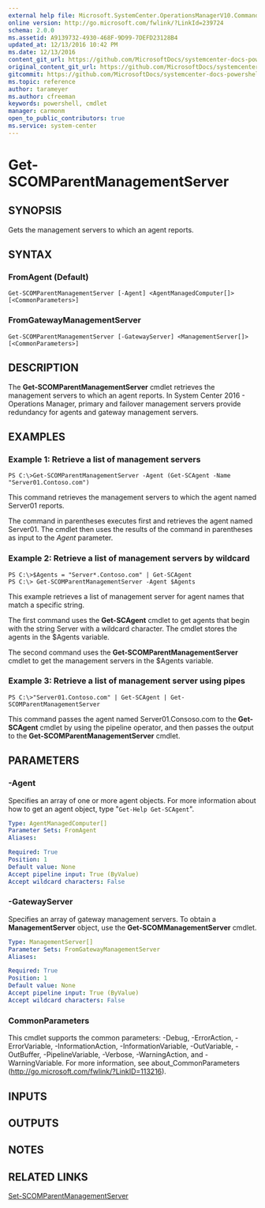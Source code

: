 ```yaml
---
external help file: Microsoft.SystemCenter.OperationsManagerV10.Commands.dll-Help.xml
online version: http://go.microsoft.com/fwlink/?LinkId=239724
schema: 2.0.0
ms.assetid: A9139732-4930-468F-9D99-7DEFD23128B4
updated_at: 12/13/2016 10:42 PM
ms.date: 12/13/2016
content_git_url: https://github.com/MicrosoftDocs/systemcenter-docs-powershell/blob/master/systemcenter-cmdlets/OperationsManager/v1/Get-SCOMParentManagementServer.md
original_content_git_url: https://github.com/MicrosoftDocs/systemcenter-docs-powershell/blob/master/systemcenter-cmdlets/OperationsManager/v1/Get-SCOMParentManagementServer.md
gitcommit: https://github.com/MicrosoftDocs/systemcenter-docs-powershell/blob/ea9507ac2178040476af5407227db8cb97701ea9/systemcenter-cmdlets/OperationsManager/v1/Get-SCOMParentManagementServer.md
ms.topic: reference
author: tarameyer
ms.author: cfreeman
keywords: powershell, cmdlet
manager: carmonm
open_to_public_contributors: true
ms.service: system-center
---
```


# Get-SCOMParentManagementServer

## SYNOPSIS
Gets the management servers to which an agent reports.

## SYNTAX

### FromAgent (Default)
```
Get-SCOMParentManagementServer [-Agent] <AgentManagedComputer[]> [<CommonParameters>]
```

### FromGatewayManagementServer
```
Get-SCOMParentManagementServer [-GatewayServer] <ManagementServer[]> [<CommonParameters>]
```

## DESCRIPTION
The **Get-SCOMParentManagementServer** cmdlet retrieves the management servers to which an agent reports.
In System Center 2016 - Operations Manager, primary and failover management servers provide redundancy for agents and gateway management servers.

## EXAMPLES

### Example 1: Retrieve a list of management servers
```
PS C:\>Get-SCOMParentManagementServer -Agent (Get-SCAgent -Name "Server01.Contoso.com")
```

This command retrieves the management servers to which the agent named Server01 reports.

The command in parentheses executes first and retrieves the agent named Server01.
The cmdlet then uses the results of the command in parentheses as input to the *Agent* parameter.

### Example 2: Retrieve a list of management servers by wildcard
```
PS C:\>$Agents = "Server*.Contoso.com" | Get-SCAgent
PS C:\> Get-SCOMParentManagementServer -Agent $Agents
```

This example retrieves a list of management server for agent names that match a specific string.

The first command uses the **Get-SCAgent** cmdlet to get agents that begin with the string Server with a wildcard character.
The cmdlet stores the agents in the $Agents variable.

The second command uses the **Get-SCOMParentManagementServer** cmdlet to get the management servers in the $Agents variable.

### Example 3: Retrieve a list of management server using pipes
```
PS C:\>"Server01.Contoso.com" | Get-SCAgent | Get-SCOMParentManagementServer
```

This command passes the agent named Server01.Consoso.com to the **Get-SCAgent** cmdlet by using the pipeline operator, and then passes the output to the **Get-SCOMParentManagementServer** cmdlet.

## PARAMETERS

### -Agent
Specifies an array of one or more agent objects.
For more information about how to get an agent object, type "`Get-Help Get-SCAgent`".

```yaml
Type: AgentManagedComputer[]
Parameter Sets: FromAgent
Aliases: 

Required: True
Position: 1
Default value: None
Accept pipeline input: True (ByValue)
Accept wildcard characters: False
```

### -GatewayServer
Specifies an array of gateway management servers.
To obtain a **ManagementServer** object, use the **Get-SCOMManagementServer** cmdlet.

```yaml
Type: ManagementServer[]
Parameter Sets: FromGatewayManagementServer
Aliases: 

Required: True
Position: 1
Default value: None
Accept pipeline input: True (ByValue)
Accept wildcard characters: False
```

### CommonParameters
This cmdlet supports the common parameters: -Debug, -ErrorAction, -ErrorVariable, -InformationAction, -InformationVariable, -OutVariable, -OutBuffer, -PipelineVariable, -Verbose, -WarningAction, and -WarningVariable. For more information, see about_CommonParameters (http://go.microsoft.com/fwlink/?LinkID=113216).

## INPUTS

## OUTPUTS

## NOTES

## RELATED LINKS

[Set-SCOMParentManagementServer](xref:OperationsManager/v1/Set-SCOMParentManagementServer.md)

